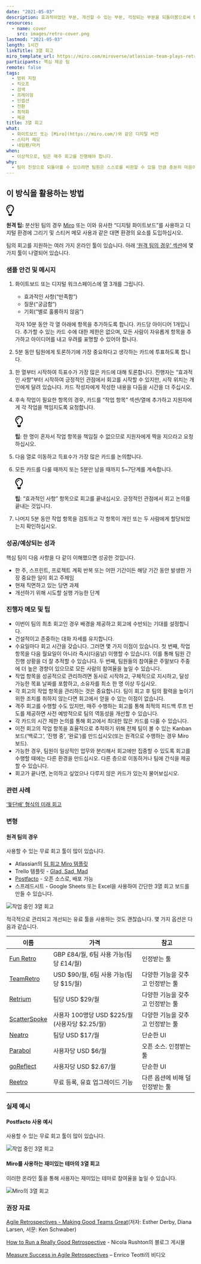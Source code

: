 ```yaml
---
date: "2021-05-03"
description: 효과적이었던 부분, 개선할 수 있는 부분, 걱정되는 부분을 되돌아봄으로써 팀워크를 향상하는 방안을 찾는 방법입니다.
resources:
  - name: cover
    src: images/retro-cover.png
lastmod: "2021-05-03"
length: 1시간
linkTitle: 3열 회고
miro_template_url: https://miro.com/miroverse/atlassian-team-plays-retrospective/
participants: 핵심 제공 팀
remote: false
tags:
  - 범위 지정
  - 킥오프
  - 검색
  - 프레이밍
  - 인셉션
  - 전환
  - 최적화
  - 제공
title: 3열 회고
what:
  - 화이트보드 또는 [Miro](https://miro.com/)와 같은 디지털 버전
  - 스티커 메모
  - 네임펜/마커
when:
  - 이상적으로, 팀은 매주 회고를 진행해야 합니다.
why:
  - 팀이 진정으로 되돌아볼 수 있으려면 팀원은 스스로를 비판할 수 있을 만큼 충분히 마음이 편안하다고 느껴야 합니다. 그러므로 높은 심리적인 편안함을 주는 것이 중요합니다.
---
```


<h2 id="how-to-use-this-method">이 방식을 활용하는
방법</h2>

<div class="callout td-box--gray-darkest p-3 my-5
border-bottom border-right border-left border-top row"><div
class="col-1 row align-items-center
justify-content-center"><svg height="30"
aria-hidden="true" focusable="false"
data-prefix="far" data-icon="lightbulb"
role="img" xmlns="http://www.w3.org/2000/svg"
viewBox="0 0 352 512" class="svg-inline--fa
fa-lightbulb"><path fill="currentColor"
d="M176 80c-52.94 0-96 43.06-96 96 0 8.84 7.16 16 16 16s16-7.16
16-16c0-35.3 28.72-64 64-64 8.84 0 16-7.16 16-16s-7.16-16-16-16zM96.06
459.17c0 3.15.93 6.22 2.68 8.84l24.51 36.84c2.97 4.46 7.97 7.14 13.32
7.14h78.85c5.36 0 10.36-2.68 13.32-7.14l24.51-36.84c1.74-2.62 2.67-5.7
2.68-8.84l.05-43.18H96.02l.04 43.18zM176 0C73.72 0 0 82.97 0 176c0
44.37 16.45 84.85 43.56 115.78 16.64 18.99 42.74 58.8 52.42
92.16v.06h48v-.12c-.01-4.77-.72-9.51-2.15-14.07-5.59-17.81-22.82-64.77-62.17-109.67-20.54-23.43-31.52-53.15-31.61-84.14-.2-73.64
59.67-128 127.95-128 70.58 0 128 57.42 128 128 0 30.97-11.24
60.85-31.65 84.14-39.11 44.61-56.42 91.47-62.1 109.46a47.507 47.507 0
0 0-2.22 14.3v.1h48v-.05c9.68-33.37 35.78-73.18 52.42-92.16C335.55
260.85 352 220.37 352 176 352 78.8 273.2 0 176 0z"
class=""></path></svg></div><div
class="col-11"><p><p><strong>원격
팁:</strong> 분산된 팀의 경우 <a href="https://miro.com/"
target="_blank" rel="nofollow">Miro</a>
또는 이와 유사한 “디지털 화이트보드”를 사용하고 디지털 환경에 그리기 및 스티커 메모 사용과 같은 대면 환경의 요소를
도입하십시오.</p>

<p>팀의 회고를 지원하는 여러 가지 온라인 툴이 있습니다. 아래 <a
href="#variations">&lsquo;원격 팀의 경우&rsquo;
섹션</a>에 몇 가지 툴이 나열되어 있습니다.</p>

</p></div></div>

<div class="bg-gray-dark p-lg-5 p-3 mb-4"><div
class="col-lg-9"><h3
id="sample-agenda--prompts">샘플 안건 및 메시지</h3>

<ol>

<li>

<p>화이트보드 또는 디지털 워크스페이스에 열 3개를 그립니다.</p>

<ul>

<li>효과적인 사항(“만족함”)</li>

<li>질문(“궁금함”)</li>

<li>기회(“별로 훌륭하지 않음”)</li>

</ul>

<p>각자 10분 동안 각 열 아래에 항목을 추가하도록 합니다. 카드당 아이디어 1개입니다. 추가할 수 있는 카드
수에 대한 제한은 없으며, 모든 사람이 자유롭게 항목을 추가하고 아이디어를 내고 우려를 표명할 수 있어야
합니다.</p>

</li>

<li>

<p>5분 동안 팀원에게 토론하기에 가장 중요하다고 생각하는 카드에 투표하도록 합니다.</p>

</li>

<li>

<p>한 열부터 시작하여 득표수가 가장 많은 카드에 대해 토론합니다. 진행자는 “효과적인 사항”부터 시작하여
긍정적인 관점에서 회고를 시작할 수 있지만, 시작 위치는 개인에게 달려 있습니다. 카드 작성자에게 작성한 내용을 다듬을 시간을
더 주십시오.</p>

</li>

<li>

<p>후속 작업이 필요한 항목의 경우, 카드를 “작업 항목” 섹션/열에 추가하고 지원자에게 각 작업을 책임지도록
요청합니다.</p>

<div class="callout td-box--gray-darkest p-3 my-5
border-bottom border-right border-left border-top row"><div
class="col-1 row align-items-center
justify-content-center"><svg height="30"
aria-hidden="true" focusable="false"
data-prefix="far" data-icon="lightbulb"
role="img" xmlns="http://www.w3.org/2000/svg"
viewBox="0 0 352 512" class="svg-inline--fa
fa-lightbulb"><path fill="currentColor"
d="M176 80c-52.94 0-96 43.06-96 96 0 8.84 7.16 16 16 16s16-7.16
16-16c0-35.3 28.72-64 64-64 8.84 0 16-7.16 16-16s-7.16-16-16-16zM96.06
459.17c0 3.15.93 6.22 2.68 8.84l24.51 36.84c2.97 4.46 7.97 7.14 13.32
7.14h78.85c5.36 0 10.36-2.68 13.32-7.14l24.51-36.84c1.74-2.62 2.67-5.7
2.68-8.84l.05-43.18H96.02l.04 43.18zM176 0C73.72 0 0 82.97 0 176c0
44.37 16.45 84.85 43.56 115.78 16.64 18.99 42.74 58.8 52.42
92.16v.06h48v-.12c-.01-4.77-.72-9.51-2.15-14.07-5.59-17.81-22.82-64.77-62.17-109.67-20.54-23.43-31.52-53.15-31.61-84.14-.2-73.64
59.67-128 127.95-128 70.58 0 128 57.42 128 128 0 30.97-11.24
60.85-31.65 84.14-39.11 44.61-56.42 91.47-62.1 109.46a47.507 47.507 0
0 0-2.22 14.3v.1h48v-.05c9.68-33.37 35.78-73.18 52.42-92.16C335.55
260.85 352 220.37 352 176 352 78.8 273.2 0 176 0z"
class=""></path></svg></div><div
class="col-11"><p><strong>팁</strong>: 한
명이 혼자서 작업 항목을 책임질 수 없으므로 지원자에게 짝을 지으라고
요청하십시오.</p></div></div>

</li>

<li>

<p>다음 열로 이동하고 득표수가 가장 많은 카드를 논의합니다.</p>

</li>

<li>

<p>모든 카드를 다룰 때까지 또는 5분만 남을 때까지 5~7단계를 계속합니다.</p>

<div class="callout td-box--gray-darkest p-3 my-5
border-bottom border-right border-left border-top row"><div
class="col-1 row align-items-center
justify-content-center"><svg height="30"
aria-hidden="true" focusable="false"
data-prefix="far" data-icon="lightbulb"
role="img" xmlns="http://www.w3.org/2000/svg"
viewBox="0 0 352 512" class="svg-inline--fa
fa-lightbulb"><path fill="currentColor"
d="M176 80c-52.94 0-96 43.06-96 96 0 8.84 7.16 16 16 16s16-7.16
16-16c0-35.3 28.72-64 64-64 8.84 0 16-7.16 16-16s-7.16-16-16-16zM96.06
459.17c0 3.15.93 6.22 2.68 8.84l24.51 36.84c2.97 4.46 7.97 7.14 13.32
7.14h78.85c5.36 0 10.36-2.68 13.32-7.14l24.51-36.84c1.74-2.62 2.67-5.7
2.68-8.84l.05-43.18H96.02l.04 43.18zM176 0C73.72 0 0 82.97 0 176c0
44.37 16.45 84.85 43.56 115.78 16.64 18.99 42.74 58.8 52.42
92.16v.06h48v-.12c-.01-4.77-.72-9.51-2.15-14.07-5.59-17.81-22.82-64.77-62.17-109.67-20.54-23.43-31.52-53.15-31.61-84.14-.2-73.64
59.67-128 127.95-128 70.58 0 128 57.42 128 128 0 30.97-11.24
60.85-31.65 84.14-39.11 44.61-56.42 91.47-62.1 109.46a47.507 47.507 0
0 0-2.22 14.3v.1h48v-.05c9.68-33.37 35.78-73.18 52.42-92.16C335.55
260.85 352 220.37 352 176 352 78.8 273.2 0 176 0z"
class=""></path></svg></div><div
class="col-11"><p><strong>팁</strong>:
“효과적인 사항” 항목으로 회고를 끝내십시오. 긍정적인 관점에서 회고 논의를 끝내는
것입니다.</p></div></div>

</li>

<li>

<p>나머지 5분 동안 작업 항목을 검토하고 각 항목이 개인 또는 두 사람에게 할당되었는지
확인하십시오.</p>

</li>

</ol>

</div></div>

<div class="bg-gray-dark p-lg-5 p-3 mb-4"><div
class="col-lg-9"><h3
id="successexpected-outcomes">성공/예상되는 성과</h3>

<p>핵심 팀이 다음 사항을 다 같이 이해했으면 성공한 것입니다.</p>

<ul>

<li>한 주, 스프린트, 프로젝트 계획 반복 또는 어떤 기간이든 해당 기간 동안 발생한 가장 중요한 일이 회고
주제임</li>

<li>현재 직면하고 있는 당면 과제</li>

<li>개선하기 위해 시도할 실행 가능한 단계</li>

</ul>

</div></div>

<div class="bg-gray-dark p-lg-5 p-3 mb-4"><div
class="col-lg-9"><h3
id="facilitator-notes--tips">진행자 메모 및 팁</h3>

<ul>

<li>이번이 팀의 최초 회고인 경우 배경을 제공하고 회고에 수반되는 기대를 설정합니다.</li>

<li>건설적이고 존중하는 대화 자세를 유지합니다.</li>

<li>수요일마다 회고 시간을 갖습니다. 그러면 몇 가지 이점이 있습니다. 첫 번째, 작업 항목을 다음 월요일이
아니라 즉시(다음날) 이행할 수 있습니다. 이를 통해 팀원 간 진행 상황을 더 잘 추적할 수 있습니다. 두 번째, 팀원들의
참여율은 주말보다 주중에 더 높은 경향이 있으므로 모든 사람의 참여율을 높일 수 있습니다.</li>

<li>작업 항목을 성공적으로 관리하려면 동사로 시작하고, 구체적으로 지시하고, 달성 가능한 목표 날짜를 포함하고,
소유자를 최소 한 명 이상 두십시오.</li>

<li>각 회고의 작업 항목을 관리하는 것은 중요합니다. 팀이 회고 후 팀의 활력을 높이기 위한 조치를 취하지
않는다면 회고에서 얻을 수 있는 이점이 없습니다.</li>

<li>격주 회고를 수행할 수도 있지만, 매주 수행하는 회고를 통해 최적의 피드백 루프 빈도를 제공하면 사전
예방적으로 팀의 역동성을 개선할 수 있습니다.</li>

<li>각 카드의 시간 제한 논의를 통해 회고에서 최대한 많은 카드를 다룰 수 있습니다.</li>

<li>이전 회고의 작업 항목을 효율적으로 추적하기 위해 전체 팀이 볼 수 있는 Kanban
보드(&lsquo;백로그&rsquo;, &lsquo;진행 중&rsquo;,
&lsquo;완료&rsquo;)를 만드십시오(또는 원격으로 수행하는 경우 Miro 보드).</li>

<li>가능한 경우, 팀원이 일상적인 업무와 분리해서 회고에만 집중할 수 있도록 회고를 수행할 때에는 다른 환경을
만드십시오. 다른 층으로 이동하거나 팀에 간식을 제공할 수 있습니다.</li>

<li>회고가 끝나면, 논의하고 싶었으나 다루지 않은 카드가 있는지 물어보십시오.</li>

</ul>

</div></div>

<div class="bg-gray-dark p-lg-5 p-3 mb-4"><div
class="col-lg-9"><h3
id="related-practices">관련 사례</h3>

<p><a
href="/practices/futurespective">&lsquo;돛단배&rsquo;
형식의 미래 회고</a></div></div>

<div class="bg-gray-dark p-lg-5 p-3 mb-4"><div
class="col-lg-9"><h3
id="variations">변형</h3>

<h4 id="for-remote-teams">원격 팀의 경우</h4>

<p>사용할 수 있는 무료 회고 툴이 많이 있습니다.</p>

<ul>

<li>Atlassian의 <a
href="https://miro.com/miroverse/atlassian-team-plays-retrospective/"
target="_blank" rel="nofollow">팀 회고 Miro
템플릿</a></li>

<li>Trello 템플릿 - <a
href="https://trello.com/b/0DnfRtxv/template-glad-sad-mad"
target="_blank" rel="nofollow">Glad, Sad,
Mad</a></li>

<li><a href="https://github.com/pivotal/postfacto"
target="_blank"
rel="nofollow">Postfacto</a> - 오픈 소스로, 배포
가능</li>

<li>스프레드시트 - Google Sheets 또는 Excel을 사용하여 간단한 3열 회고 보드를 만들 수
있습니다.</li>

</ul>

<p><img
src="/practices/3-column-retro/images/retro-3.png"
alt="작업 중인 3열 회고"  /></p>

<p>적극적으로 관리되고 개선되는 유료 툴을 사용하는 것도 괜찮습니다. 몇 가지 옵션은 다음과
같습니다.</p>

<table>

<thead>

<tr>

<th>이름</th>

<th>가격</th>

<th>참고</th>

</tr>

</thead>

<tbody>

<tr>

<td><a href="https://funretro.io/"
target="_blank" rel="nofollow">Fun
Retro</a></td>

<td>GBP &pound;84/월, 6팀 사용 가능(팀당 &pound;14/월)</td>

<td>인정받는 툴</td>

</tr>

<tr>

<td><a href="https://www.teamretro.com/"
target="_blank"
rel="nofollow">TeamRetro</a></td>

<td>USD $90/월, 6팀 사용 가능(팀당 $15/월)</td>

<td>다양한 기능을 갖추고 인정받는 툴</td>

</tr>

<tr>

<td><a href="https://www.retrium.com/"
target="_blank"
rel="nofollow">Retrium</a></td>

<td>팀당 USD $29/월</td>

<td>다양한 기능을 갖추고 인정받는 툴</td>

</tr>

<tr>

<td><a href="https://www.scatterspoke.com/"
target="_blank"
rel="nofollow">ScatterSpoke</a></td>

<td>사용자 100명당 USD $225/월(사용자당 $2.25/월)</td>

<td>다양한 기능을 갖추고 인정받는 툴</td>

</tr>

<tr>

<td><a href="https://www.neatro.io/"
target="_blank"
rel="nofollow">Neatro</a></td>

<td>팀당 USD $17/월</td>

<td>단순한 UI</td>

</tr>

<tr>

<td><a href="https://www.parabol.co/"
target="_blank"
rel="nofollow">Parabol</a></td>

<td>사용자당 USD $6/월</td>

<td>오픈 소스. 인정받는 툴</td>

</tr>

<tr>

<td><a href="https://www.goreflect.com/"
target="_blank"
rel="nofollow">goReflect</a></td>

<td>사용자당 USD $2.67/월</td>

<td>단순한 UI</td>

</tr>

<tr>

<td><a href="https://reetro.io/"
target="_blank"
rel="nofollow">Reetro</a></td>

<td>무료 등록, 유효 업그레이드 기능</td>

<td>다른 옵션에 비해 덜 인정받는 툴</td>

</tr>

</tbody>

</table>

</div></div>

<div class="bg-gray-dark p-lg-5 p-3 mb-4"><div
class="col-lg-9"><h3
id="real-world-examples">실제 예시</h3>

<h4 id="example-using-postfacto">Postfacto 사용
예시</h4>

<p>사용할 수 있는 무료 회고 툴이 많이 있습니다.</p>

<p><img
src="/practices/3-column-retro/images/retro-1.png"
alt="작업 중인 3열 회고"  /></p>

<h4
id="3-column-retro-with-fun-themes-using-miro">Miro를 사용하는
재미있는 테마의 3열 회고</h4>

<p>이러한 온라인 툴을 통해 사용자는 재미있는 테마로 참여율을 높일 수 있습니다.</p>

<p><img
src="/practices/3-column-retro/images/retro-2.png"
alt="Miro의 3열 회고"  /></p>

</div></div>

<div class="bg-gray-dark p-lg-5 p-3 mb-4"><div
class="col-lg-9"><h3
id="recommended-reading">권장 자료</h3>

<p><a
href="https://pragprog.com/titles/dlret/agile-retrospectives/"
target="_blank" rel="nofollow">Agile
Retrospectives - Making Good Teams Great</a>(저자: Esther Derby,
Diana Larsen, 서문: Ken Schwaber)</p>

<p><a
href="https://tanzu.vmware.com/content/blog/how-to-run-a-really-good-retrospective"
target="_blank" rel="nofollow">How to Run a
Really Good Retrospective</a> - Nicola Rushton의 블로그
게시물</p>

<p><a
href="https://tanzu.vmware.com/content/videos/measure-success-in-agile-retrospectives-enrico-teotti"
target="_blank" rel="nofollow">Measure Success
in Agile Retrospectives</a> &ndash; Enrico Teotti의
비디오</p>

</div></div>
